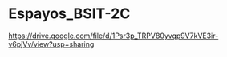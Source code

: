# Espayos_BSIT-2C
https://drive.google.com/file/d/1Psr3p_TRPV80yvqp9V7kVE3ir-v6pjVv/view?usp=sharing
